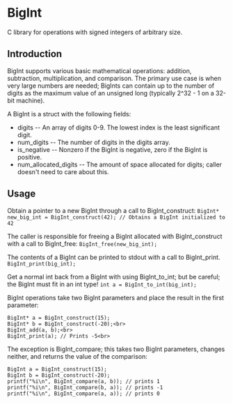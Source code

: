 # BigInt

C library for operations with signed integers of arbitrary size.

## Introduction

BigInt supports various basic mathematical operations: addition, subtraction, multiplication, and comparison.  The primary use case is when very large numbers are needed; BigInts can contain up to the number of digits as the maximum value of an unsigned long (typically 2^32 - 1 on a 32-bit machine).

A BigInt is a struct with the following fields:
* digits -- An array of digits 0-9.  The lowest index is the least significant digit.
* num_digits -- The number of digits in the digits array.
* is_negative -- Nonzero if the BigInt is negative, zero if the BigInt is positive.
* num_allocated_digits -- The amount of space allocated for digits; caller doesn't need to care about this.

## Usage

Obtain a pointer to a new BigInt through a call to BigInt_construct:
```BigInt* new_big_int = BigInt_construct(42); // Obtains a BigInt initialized to 42```

The caller is responsible for freeing a BigInt allocated with BigInt_construct with a call to BigInt_free:
```BigInt_free(new_big_int);```

The contents of a BigInt can be printed to stdout with a call to BigInt_print.
```BigInt_print(big_int);```

Get a normal int back from a BigInt with using BigInt_to_int; but be careful; the BigInt must fit in an int type!
```int a = BigInt_to_int(big_int);```

BigInt operations take two BigInt parameters and place the result in the first parameter:
```
BigInt* a = BigInt_construct(15);
BigInt* b = BigInt_construct(-20);<br>
BigInt_add(a, b);<br>
BigInt_print(a); // Prints -5<br>
```

The exception is BigInt_compare; this takes two BigInt parameters, changes neither, and returns the value of the comparison:
```
BigInt a = BigInt_construct(15);
BigInt b = BigInt_construct(-20);
printf("%i\n", BigInt_compare(a, b)); // prints 1
printf("%i\n", BigInt_compare(b, a)); // prints -1
printf("%i\n", BigInt_compare(a, a)); // prints 0
```
